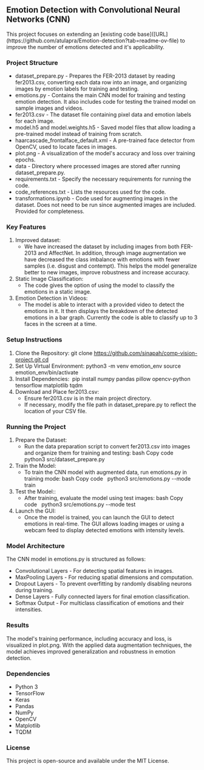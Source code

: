<h2>Emotion Detection with Convolutional Neural Networks (CNN)</h2>
This project focuses on extending an [existing code base]([URL](https://github.com/atulapra/Emotion-detection?tab=readme-ov-file) to improve the number of emotions detected and it's applicability. 

<h3>Project Structure</h3>

* dataset_prepare.py - Prepares the FER-2013 dataset by reading fer2013.csv, converting each data row into an image, and organizing images by emotion labels for training and testing.
* emotions.py - Contains the main CNN model for training and testing emotion detection. It also includes code for testing the trained model on sample images and videos.
* fer2013.csv - The dataset file containing pixel data and emotion labels for each image.
* model.h5 and model.weights.h5 - Saved model files that allow loading a pre-trained model instead of training from scratch.
* haarcascade_frontalface_default.xml - A pre-trained face detector from OpenCV, used to locate faces in images.
* plot.png - A visualization of the model's accuracy and loss over training epochs.
* data - Directory where processed images are stored after running dataset_prepare.py.
* requirements.txt - Specify the necessary requirements for running the code.
* code_references.txt - Lists the resources used for the code.
* transformations.ipynb - Code used for augmenting images in the dataset. Does not need to be run since augmented images are included. Provided for completeness. 


<h3>Key Features</h3>

1. Improved dataset:
    * We have increased the dataset by including images from both FER-2013 and AffectNet. In addition, through image augmentation we have decreased the class imbalance with emotions with fewer samples (i.e. disgust and contempt). This helps the model generalize better to new images, improve robustness and increase accuracy.
2. Static Image Classification:
    * The code gives the option of using the model to classify the emotions in a static image. 
3. Emotion Detection in Videos:
    * The model is able to interact with a provided video to detect the emotions in it. It then displays the breakdown of the detected emotions in a bar graph. Currently the code is able to classify up to 3 faces in the screen at a time. 


<h3>Setup Instructions</h3>

1. Clone the Repository:
            git clone https://github.com/sinapah/comp-vision-project.git cd <repository-folder> 
2. Set Up Virtual Environment:
            python3 -m venv emotion_env source emotion_env/bin/activate 
3. Install Dependencies:
             pip install numpy pandas pillow opencv-python tensorflow matplotlib tqdm 
4. Download and Place fer2013.csv:
    * Ensure fer2013.csv is in the main project directory.
    * If necessary, modify the file path in dataset_prepare.py to reflect the location of your CSV file.


<h3>Running the Project</h3>

1. Prepare the Dataset:
    * Run the data preparation script to convert fer2013.csv into images and organize them for training and testing: bash Copy code   python3 src/dataset_prepare.py
2. Train the Model:
    * To train the CNN model with augmented data, run emotions.py in training mode: bash Copy code   python3 src/emotions.py --mode train
3. Test the Model::
    * After training, evaluate the model using test images: bash Copy code   python3 src/emotions.py --mode test
4. Launch the GUI:
   * Once the model is trained, you can launch the GUI to detect emotions in real-time. The GUI allows loading images or using a webcam feed to display detected emotions with intensity levels.



<h3>Model Architecture</h3>

The CNN model in emotions.py is structured as follows:
* Convolutional Layers - For detecting spatial features in images.
* MaxPooling Layers - For reducing spatial dimensions and computation.
* Dropout Layers - To prevent overfitting by randomly disabling neurons during training.
* Dense Layers - Fully connected layers for final emotion classification.
* Softmax Output - For multiclass classification of emotions and their intensities.


<h3>Results</h3>
The model's training performance, including accuracy and loss, is visualized in plot.png. With the applied data augmentation techniques, the model achieves improved generalization and robustness in emotion detection.

<h3>Dependencies</h3>

* Python 3
* TensorFlow
* Keras
* Pandas
* NumPy
* OpenCV
* Matplotlib
* TQDM


<h3>License</h3>
This project is open-source and available under the MIT License.
